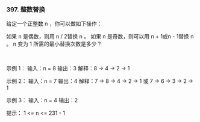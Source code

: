 ### 397. 整数替换

给定一个正整数 n ，你可以做如下操作：

如果 n 是偶数，则用 n / 2替换 n 。
如果 n 是奇数，则可以用 n + 1或n - 1替换 n 。
n 变为 1 所需的最小替换次数是多少？

 

示例 1：
输入：n = 8
输出：3
解释：8 -> 4 -> 2 -> 1

示例 2：
输入：n = 7
输出：4
解释：7 -> 8 -> 4 -> 2 -> 1
或 7 -> 6 -> 3 -> 2 -> 1

示例 3：
输入：n = 4
输出：2
 

提示：
1 <= n <= 231 - 1
